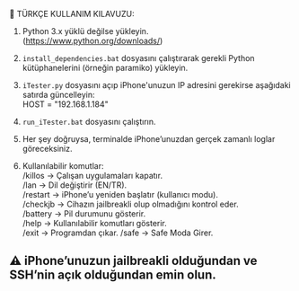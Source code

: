 📌 TÜRKÇE KULLANIM KILAVUZU:

1. Python 3.x yüklü değilse yükleyin.  
   (https://www.python.org/downloads/)

2. `install_dependencies.bat` dosyasını çalıştırarak gerekli Python kütüphanelerini (örneğin paramiko) yükleyin.

3. `iTester.py` dosyasını açıp iPhone'unuzun IP adresini gerekirse aşağıdaki satırda güncelleyin:  
      HOST = "192.168.1.184"

4. `run_iTester.bat` dosyasını çalıştırın.

5. Her şey doğruysa, terminalde iPhone’unuzdan gerçek zamanlı loglar göreceksiniz.

6. Kullanılabilir komutlar:  
   /killos    → Çalışan uygulamaları kapatır.  
   /lan       → Dil değiştirir (EN/TR).  
   /restart   → iPhone’u yeniden başlatır (kullanıcı modu).  
   /checkjb   → Cihazın jailbreakli olup olmadığını kontrol eder.  
   /battery   → Pil durumunu gösterir.  
   /help      → Kullanılabilir komutları gösterir.  
   /exit      → Programdan çıkar.
    /safe      → Safe Moda Girer.
   
⚠️ iPhone’unuzun jailbreakli olduğundan ve SSH’nin açık olduğundan emin olun.
------------------------------------------------------------
